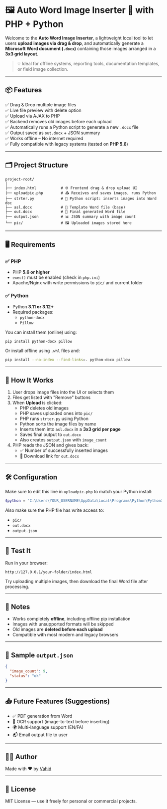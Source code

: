 # 🖼️ Auto Word Image Inserter 📄 with PHP + Python

Welcome to the **Auto Word Image Inserter**, a lightweight local tool to let users **upload images via drag & drop**, and automatically generate a **Microsoft Word document (`.docx`)** containing those images arranged in a **3x3 grid layout**.

> 💡 Ideal for offline systems, reporting tools, documentation templates, or field image collection.

---

## 📦 Features

✅ Drag & Drop multiple image files  
✅ Live file preview with delete option  
✅ Upload via AJAX to PHP  
✅ Backend removes old images before each upload  
✅ Automatically runs a Python script to generate a new `.docx` file  
✅ Output saved as `out.docx` + JSON summary  
✅ Works offline – No internet required  
✅ Fully compatible with legacy systems (tested on **PHP 5.6**)

---

## 🗂️ Project Structure

```
project-root/
│
├── index.html           # 🌐 Frontend drag & drop upload UI
├── uploadpic.php        # 📤 Receives and saves images, runs Python
├── strter.py            # 🐍 Python script: inserts images into Word doc
├── asl.docx             # 📄 Template Word file (base)
├── out.docx             # 📄 Final generated Word file
├── output.json          # 📊 JSON summary with image count
└── pic/                 # 🖼️ Uploaded images stored here
```

---

## 🖥️ Requirements

### ✅ PHP

- PHP **5.6 or higher**
- `exec()` must be enabled (check in `php.ini`)
- Apache/Nginx with write permissions to `pic/` and current folder

### ✅ Python

- Python **3.11 or 3.12+**
- Required packages:
  - `python-docx`
  - `Pillow`

You can install them (online) using:

```bash
pip install python-docx pillow
```

Or install offline using `.whl` files and:

```bash
pip install --no-index --find-links=. python-docx pillow
```

---

## 🚀 How It Works

1. User drops image files into the UI or selects them
2. Files get listed with "Remove" buttons
3. When **Upload** is clicked:
   - PHP deletes old images
   - PHP saves uploaded ones into `pic/`
   - PHP runs `strter.py` using Python
   - Python sorts the image files by name
   - Inserts them into `asl.docx` in a **3x3 grid per page**
   - Saves final output to `out.docx`
   - Also creates `output.json` with `image_count`
4. PHP reads the JSON and gives back:
   - ✅ Number of successfully inserted images
   - 📎 Download link for `out.docx`

---

## 🛠️ Configuration

Make sure to edit this line in `uploadpic.php` to match your Python install:

```php
$python = 'C:\Users\YOUR_USERNAME\AppData\Local\Programs\Python\Python313\python.exe';
```

Also make sure the PHP file has write access to:

- `pic/`
- `out.docx`
- `output.json`

---

## 🧪 Test It

Run in your browser:

```
http://127.0.0.1/your-folder/index.html
```

Try uploading multiple images, then download the final Word file after processing.

---

## 🔐 Notes

- Works completely **offline**, including offline pip installation
- Images with unsupported formats will be skipped
- Old images are **deleted before each upload**
- Compatible with most modern and legacy browsers

---

## 📄 Sample `output.json`

```json
{
  "image_count": 9,
  "status": "ok"
}
```

---

## 📥 Future Features (Suggestions)

- ✅ PDF generation from Word
- 🧠 OCR support (image-to-text before inserting)
- 🌍 Multi-language support (EN/FA)
- 📬 Email output file to user

---

## 👨‍💻 Author

Made with ❤️ by [Vahid](mailto:your@email.com)

---

## 🧼 License

MIT License — use it freely for personal or commercial projects.